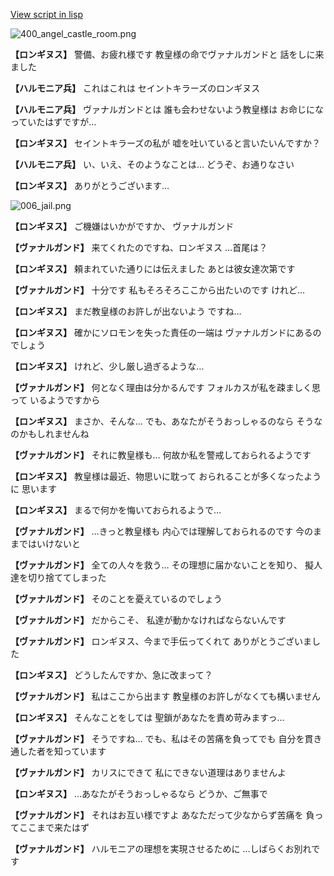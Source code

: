 [View script in lisp](../scripts/100401050.txt)

![400_angel_castle_room.png](../images/backgrounds/400_angel_castle_room.png)

**【ロンギヌス】**
警備、お疲れ様です
教皇様の命でヴァナルガンドと
話をしに来ました

**【ハルモニア兵】**
これはこれは
セイントキラーズのロンギヌス

**【ハルモニア兵】**
ヴァナルガンドとは
誰も会わせないよう教皇様は
お命じになっていたはずですが…

**【ロンギヌス】**
セイントキラーズの私が
嘘を吐いていると言いたいんですか？

**【ハルモニア兵】**
い、いえ、そのようなことは…
どうぞ、お通りなさい

**【ロンギヌス】**
ありがとうございます…

![006_jail.png](../images/backgrounds/006_jail.png)

**【ロンギヌス】**
ご機嫌はいかがですか、
ヴァナルガンド

**【ヴァナルガンド】**
来てくれたのですね、ロンギヌス
…首尾は？

**【ロンギヌス】**
頼まれていた通りには伝えました
あとは彼女達次第です

**【ヴァナルガンド】**
十分です
私もそろそろここから出たいのです
けれど…

**【ロンギヌス】**
まだ教皇様のお許しが出ないよう
ですね…

**【ロンギヌス】**
確かにソロモンを失った責任の一端は
ヴァナルガンドにあるのでしょう

**【ロンギヌス】**
けれど、少し厳し過ぎるような…

**【ヴァナルガンド】**
何となく理由は分かるんです
フォルカスが私を疎ましく思って
いるようですから

**【ロンギヌス】**
まさか、そんな…
でも、あなたがそうおっしゃるのなら
そうなのかもしれませんね

**【ヴァナルガンド】**
それに教皇様も…
何故か私を警戒しておられるようです

**【ロンギヌス】**
教皇様は最近、物思いに耽って
おられることが多くなったように
思います

**【ロンギヌス】**
まるで何かを悔いておられるようで…

**【ヴァナルガンド】**
…きっと教皇様も
内心では理解しておられるのです
今のままではいけないと

**【ヴァナルガンド】**
全ての人々を救う…
その理想に届かないことを知り、
擬人達を切り捨ててしまった

**【ヴァナルガンド】**
そのことを憂えているのでしょう

**【ヴァナルガンド】**
だからこそ、
私達が動かなければならないんです

**【ヴァナルガンド】**
ロンギヌス、今まで手伝ってくれて
ありがとうございました

**【ロンギヌス】**
どうしたんですか、急に改まって？

**【ヴァナルガンド】**
私はここから出ます
教皇様のお許しがなくても構いません

**【ロンギヌス】**
そんなことをしては
聖鎖があなたを責め苛みますっ…

**【ヴァナルガンド】**
そうですね…
でも、私はその苦痛を負ってでも
自分を貫き通した者を知っています

**【ヴァナルガンド】**
カリスにできて
私にできない道理はありませんよ

**【ロンギヌス】**
…あなたがそうおっしゃるなら
どうか、ご無事で

**【ヴァナルガンド】**
それはお互い様ですよ
あなただって少なからず苦痛を
負ってここまで来たはず

**【ヴァナルガンド】**
ハルモニアの理想を実現させるために
…しばらくお別れです
